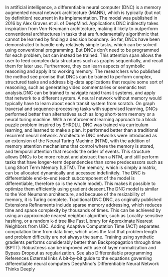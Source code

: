 In artificial intelligence, a differentiable neural computer (DNC) is a
memory augmented neural network architecture (MANN), which is typically
(but not by definition) recurrent in its implementation. The model was
published in 2016 by Alex Graves et al. of DeepMind. Applications DNC
indirectly takes inspiration from Von-Neumann architecture, making it
likely to outperform conventional architectures in tasks that are
fundamentally algorithmic that cannot be learned by finding a decision
boundary. So far, DNCs have been demonstrated to handle only relatively
simple tasks, which can be solved using conventional programming. But
DNCs don\'t need to be programmed for each problem, but can instead be
trained. This attention span allows the user to feed complex data
structures such as graphs sequentially, and recall them for later use.
Furthermore, they can learn aspects of symbolic reasoning and apply it
to working memory. The researchers who published the method see promise
that DNCs can be trained to perform complex, structured tasks and
address big-data applications that require some sort of reasoning, such
as generating video commentaries or semantic text analysis.DNC can be
trained to navigate rapid transit systems, and apply that network to a
different system. A neural network without memory would typically have
to learn about each transit system from scratch. On graph traversal and
sequence-processing tasks with supervised learning, DNCs performed
better than alternatives such as long short-term memory or a neural
turing machine. With a reinforcement learning approach to a block puzzle
problem inspired by SHRDLU, DNC was trained via curriculum learning, and
learned to make a plan. It performed better than a traditional recurrent
neural network. Architecture DNC networks were introduced as an
extension of the Neural Turing Machine (NTM), with the addition of
memory attention mechanisms that control where the memory is stored, and
temporal attention that records the order of events. This structure
allows DNCs to be more robust and abstract than a NTM, and still perform
tasks that have longer-term dependencies than some predecessors such as
Long Short Term Memory (LSTM). The memory, which is simply a matrix, can
be allocated dynamically and accessed indefinitely. The DNC is
differentiable end-to-end (each subcomponent of the model is
differentiable, therefore so is the whole model). This makes it possible
to optimize them efficiently using gradient descent.The DNC model is
similar to the Von Neumann architecture, and because of the resizability
of memory, it is Turing complete. Traditional DNC DNC, as originally
published Extensions Refinements include sparse memory addressing, which
reduces time and space complexity by thousands of times. This can be
achieved by using an approximate nearest neighbor algorithm, such as
Locality-sensitive hashing, or a random k-d tree like Fast Library for
Approximate Nearest Neighbors from UBC. Adding Adaptive Computation Time
(ACT) separates computation time from data time, which uses the fact
that problem length and problem difficulty are not always the same.
Training using synthetic gradients performs considerably better than
Backpropagation through time (BPTT). Robustness can be improved with use
of layer normalization and Bypass Dropout as regularization. See also
Differentiable programming References External links A bit-by-bit guide
to the equations governing differentiable neural computers DeepMind\'s
Differentiable Neural Network Thinks Deeply
